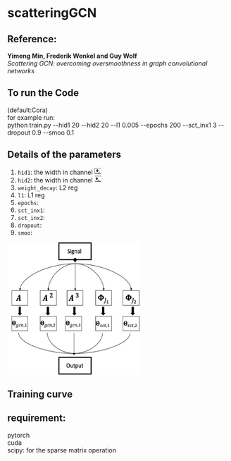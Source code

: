 # scatteringGCN

## Reference:
**Yimeng Min, Frederik Wenkel and Guy Wolf**\
*Scattering GCN: overcoming oversmoothness in graph convolutional networks*

## To run the Code
(default:Cora)\
for example run:\
python train.py --hid1 20 --hid2 20 --l1 0.005 --epochs 200 --sct_inx1 3 --dropout 0.9 --smoo 0.1

## Details of the parameters
1. `hid1`: the width in channel <img src="Figures/P1.png" alt="Structure"  width="15" height="15">
2. `hid2`: the width in channel <img src="Figures/P2.png" alt="Structure"  width="15" height="15">
3. `weight_decay`: L2 reg
4. `l1`: L1 reg 
5. `epochs`:
6. `sct_inx1`:
7. `sct_inx2`:
8. `dropout`:
9. `smoo`:


<img src="Figures/Picture1.jpg" alt="Structure"  width="300" height="300">


## Training curve

## requirement:
pytorch\
cuda\
scipy: for the sparse matrix operation 

